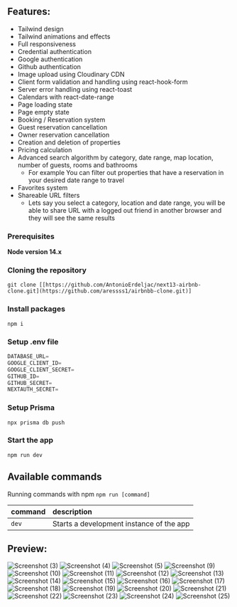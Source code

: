 
## Features:

+  Tailwind design
+  Tailwind animations and effects
+  Full responsiveness
+  Credential authentication
+  Google authentication
+  Github authentication
+  Image upload using Cloudinary CDN
+  Client form validation and handling using react-hook-form
+  Server error handling using react-toast
+  Calendars with react-date-range
+  Page loading state
+  Page empty state
+  Booking / Reservation system
+  Guest reservation cancellation
+  Owner reservation cancellation
+  Creation and deletion of properties
+  Pricing calculation
+  Advanced search algorithm by category, date range, map location, number of guests, rooms and bathrooms
    -  For example You can filter out properties that have a reservation in your desired date range to travel
+  Favorites system
+  Shareable URL filters
    - Lets say you select a category, location and date range, you will be able to share URL with a logged out friend in another browser and they will see the same results


### Prerequisites

**Node version 14.x**

### Cloning the repository

```shell
git clone [[https://github.com/AntonioErdeljac/next13-airbnb-clone.git](https://github.com/aressss1/airbnbb-clone.git)]
```

### Install packages

```shell
npm i
```

### Setup .env file


```js
DATABASE_URL=
GOOGLE_CLIENT_ID=
GOOGLE_CLIENT_SECRET=
GITHUB_ID=
GITHUB_SECRET=
NEXTAUTH_SECRET=
```

### Setup Prisma

```shell
npx prisma db push

```

### Start the app

```shell
npm run dev
```

## Available commands

Running commands with npm `npm run [command]`

| command         | description                              |
| :-------------- | :--------------------------------------- |
| `dev`           | Starts a development instance of the app |



## Preview:


![Screenshot (3)](https://github.com/aressss1/airbnbb-clone/assets/127649710/a76b3d6d-567f-45af-8a0a-ed66d53fcbac)
![Screenshot (4)](https://github.com/aressss1/airbnbb-clone/assets/127649710/49190682-9b2d-45e6-a913-ed5925b24d2c)
![Screenshot (5)](https://github.com/aressss1/airbnbb-clone/assets/127649710/68625b53-fe1c-4ed0-a0d8-f76d3d174f4b)
![Screenshot (9)](https://github.com/aressss1/airbnbb-clone/assets/127649710/1fd69d81-71d5-4924-92b7-397ef6ee97a0)
![Screenshot (10)](https://github.com/aressss1/airbnbb-clone/assets/127649710/a95f1550-55c3-4650-ac1f-601f106ccfad)
![Screenshot (11)](https://github.com/aressss1/airbnbb-clone/assets/127649710/2f16d76b-dcfe-44d4-b9f4-c4c17589f696)
![Screenshot (12)](https://github.com/aressss1/airbnbb-clone/assets/127649710/f1a243c4-640b-4a31-a061-d79ab702ca94)
![Screenshot (13)](https://github.com/aressss1/airbnbb-clone/assets/127649710/88fc7a17-1d61-48aa-ba47-873bfef5c5ac)
![Screenshot (14)](https://github.com/aressss1/airbnbb-clone/assets/127649710/61b9a444-0c2b-429a-808e-999f060d28c8)
![Screenshot (15)](https://github.com/aressss1/airbnbb-clone/assets/127649710/ec5cc73f-63aa-44eb-816a-429eaa23dcff)
![Screenshot (16)](https://github.com/aressss1/airbnbb-clone/assets/127649710/2683488b-4b60-41ca-af8d-9cf91b3818dc)
![Screenshot (17)](https://github.com/aressss1/airbnbb-clone/assets/127649710/47ebab4c-99bf-4c64-9e5a-c27da4d3ccab)
![Screenshot (18)](https://github.com/aressss1/airbnbb-clone/assets/127649710/906526d8-a5cf-40b6-8ab4-f32a1ce2b425)
![Screenshot (19)](https://github.com/aressss1/airbnbb-clone/assets/127649710/c28598c1-5886-4874-ad2d-e437b275d4aa)
![Screenshot (20)](https://github.com/aressss1/airbnbb-clone/assets/127649710/89b00715-529a-4dc3-b693-ac09fa631d6f)
![Screenshot (21)](https://github.com/aressss1/airbnbb-clone/assets/127649710/33788dd1-d339-469b-b5bc-1cd707ae8ff8)
![Screenshot (22)](https://github.com/aressss1/airbnbb-clone/assets/127649710/97614959-1e1f-48a6-a964-38c30af7e727)
![Screenshot (23)](https://github.com/aressss1/airbnbb-clone/assets/127649710/3beaa12e-9564-435a-aa41-e3afe99940a6)
![Screenshot (24)](https://github.com/aressss1/airbnbb-clone/assets/127649710/34794dd0-3d94-46a4-ab89-efbad59bd99e)
![Screenshot (25)](https://github.com/aressss1/airbnbb-clone/assets/127649710/eac402c5-f0cb-4edc-967b-fdea5402c1e0)
